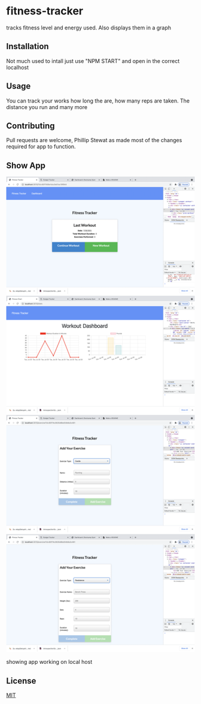 # fitness-tracker
tracks fitness level and energy used.
Also displays them in a graph




## Installation
Not much used to intall just use "NPM START"
and open in the correct localhost 


## Usage

You can track your works how long the are, how many reps are taken.
The distance you run and many more



## Contributing
Pull requests are welcome, Phillip Stewat as made most of the changes required for app to function.
 
## Show App

![opening](img/openpage.png)
![chart](img/chart.png)
![cardio](img/cardio.png)
![weight](img/res.png)

showing app working on local host 

## License
[MIT](https://choosealicense.com/licenses/mit/)
